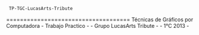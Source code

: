      TP-TGC-LucasArts-Tribute
====================================
Técnicas de Gráficos por Computadora
       - Trabajo Practico -
    - Grupo LucasArts Tribute -
          - 1°C 2013 -
